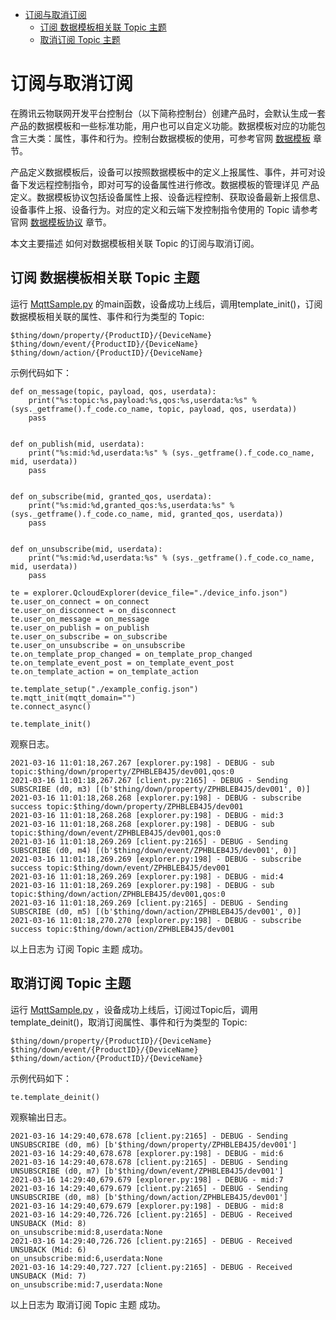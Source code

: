 * [订阅与取消订阅](#订阅与取消订阅)
  * [订阅 数据模板相关联 Topic 主题](#订阅-数据模板相关联-Topic-主题)
  * [取消订阅 Topic 主题](#取消订阅-Topic-主题)

# 订阅与取消订阅

在腾讯云物联网开发平台控制台（以下简称控制台）创建产品时，会默认生成一套产品的数据模板和一些标准功能，用户也可以自定义功能。数据模板对应的功能包含三大类：属性，事件和行为。控制台数据模板的使用，可参考官网 [数据模板](https://cloud.tencent.com/document/product/1081/44921) 章节。

产品定义数据模板后，设备可以按照数据模板中的定义上报属性、事件，并可对设备下发远程控制指令，即对可写的设备属性进行修改。数据模板的管理详见 产品定义。数据模板协议包括设备属性上报、设备远程控制、获取设备最新上报信息、设备事件上报、设备行为。对应的定义和云端下发控制指令使用的 Topic 请参考官网 [数据模板协议](https://cloud.tencent.com/document/product/1081/34916) 章节。

本文主要描述 如何对数据模板相关联 Topic 的订阅与取消订阅。

## 订阅 数据模板相关联 Topic 主题

运行 [MqttSample.py](../sample/MqttSample.py) 的main函数，设备成功上线后，调用template_init()，订阅数据模板相关联的属性、事件和行为类型的 Topic:

```
$thing/down/property/{ProductID}/{DeviceName}
$thing/down/event/{ProductID}/{DeviceName}
$thing/down/action/{ProductID}/{DeviceName}
```
示例代码如下：

```
def on_message(topic, payload, qos, userdata):
    print("%s:topic:%s,payload:%s,qos:%s,userdata:%s" % (sys._getframe().f_code.co_name, topic, payload, qos, userdata))
    pass


def on_publish(mid, userdata):
    print("%s:mid:%d,userdata:%s" % (sys._getframe().f_code.co_name, mid, userdata))
    pass


def on_subscribe(mid, granted_qos, userdata):
    print("%s:mid:%d,granted_qos:%s,userdata:%s" % (sys._getframe().f_code.co_name, mid, granted_qos, userdata))
    pass


def on_unsubscribe(mid, userdata):
    print("%s:mid:%d,userdata:%s" % (sys._getframe().f_code.co_name, mid, userdata))
    pass

te = explorer.QcloudExplorer(device_file="./device_info.json")
te.user_on_connect = on_connect
te.user_on_disconnect = on_disconnect
te.user_on_message = on_message
te.user_on_publish = on_publish
te.user_on_subscribe = on_subscribe
te.user_on_unsubscribe = on_unsubscribe
te.on_template_prop_changed = on_template_prop_changed
te.on_template_event_post = on_template_event_post
te.on_template_action = on_template_action

te.template_setup("./example_config.json")
te.mqtt_init(mqtt_domain="")
te.connect_async()

te.template_init()
```

观察日志。

```
2021-03-16 11:01:18,267.267 [explorer.py:198] - DEBUG - sub topic:$thing/down/property/ZPHBLEB4J5/dev001,qos:0
2021-03-16 11:01:18,267.267 [client.py:2165] - DEBUG - Sending SUBSCRIBE (d0, m3) [(b'$thing/down/property/ZPHBLEB4J5/dev001', 0)]
2021-03-16 11:01:18,268.268 [explorer.py:198] - DEBUG - subscribe success topic:$thing/down/property/ZPHBLEB4J5/dev001
2021-03-16 11:01:18,268.268 [explorer.py:198] - DEBUG - mid:3
2021-03-16 11:01:18,268.268 [explorer.py:198] - DEBUG - sub topic:$thing/down/event/ZPHBLEB4J5/dev001,qos:0
2021-03-16 11:01:18,269.269 [client.py:2165] - DEBUG - Sending SUBSCRIBE (d0, m4) [(b'$thing/down/event/ZPHBLEB4J5/dev001', 0)]
2021-03-16 11:01:18,269.269 [explorer.py:198] - DEBUG - subscribe success topic:$thing/down/event/ZPHBLEB4J5/dev001
2021-03-16 11:01:18,269.269 [explorer.py:198] - DEBUG - mid:4
2021-03-16 11:01:18,269.269 [explorer.py:198] - DEBUG - sub topic:$thing/down/action/ZPHBLEB4J5/dev001,qos:0
2021-03-16 11:01:18,269.269 [client.py:2165] - DEBUG - Sending SUBSCRIBE (d0, m5) [(b'$thing/down/action/ZPHBLEB4J5/dev001', 0)]
2021-03-16 11:01:18,270.270 [explorer.py:198] - DEBUG - subscribe success topic:$thing/down/action/ZPHBLEB4J5/dev001
```
以上日志为 订阅 Topic 主题 成功。

## 取消订阅 Topic 主题

运行 [MqttSample.py](../sample/MqttSample.py) ，设备成功上线后，订阅过Topic后，调用template_deinit()，取消订阅属性、事件和行为类型的 Topic:

```
$thing/down/property/{ProductID}/{DeviceName}
$thing/down/event/{ProductID}/{DeviceName}
$thing/down/action/{ProductID}/{DeviceName}
```
示例代码如下：

```
te.template_deinit()
```

观察输出日志。

```
2021-03-16 14:29:40,678.678 [client.py:2165] - DEBUG - Sending UNSUBSCRIBE (d0, m6) [b'$thing/down/property/ZPHBLEB4J5/dev001']
2021-03-16 14:29:40,678.678 [explorer.py:198] - DEBUG - mid:6
2021-03-16 14:29:40,678.678 [client.py:2165] - DEBUG - Sending UNSUBSCRIBE (d0, m7) [b'$thing/down/event/ZPHBLEB4J5/dev001']
2021-03-16 14:29:40,679.679 [explorer.py:198] - DEBUG - mid:7
2021-03-16 14:29:40,679.679 [client.py:2165] - DEBUG - Sending UNSUBSCRIBE (d0, m8) [b'$thing/down/action/ZPHBLEB4J5/dev001']
2021-03-16 14:29:40,679.679 [explorer.py:198] - DEBUG - mid:8
2021-03-16 14:29:40,726.726 [client.py:2165] - DEBUG - Received UNSUBACK (Mid: 8)
on_unsubscribe:mid:8,userdata:None
2021-03-16 14:29:40,726.726 [client.py:2165] - DEBUG - Received UNSUBACK (Mid: 6)
on_unsubscribe:mid:6,userdata:None
2021-03-16 14:29:40,727.727 [client.py:2165] - DEBUG - Received UNSUBACK (Mid: 7)
on_unsubscribe:mid:7,userdata:None
```
以上日志为 取消订阅 Topic 主题 成功。
